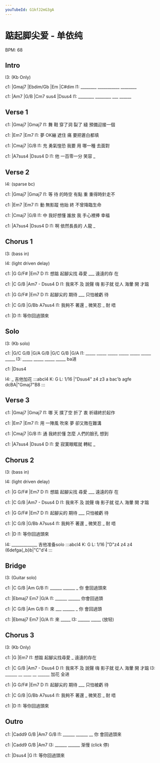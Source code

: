 ```yaml
---
youTubeId: G1kfJ2mG3gA
---
```


# 踮起脚尖爱 - 单依纯

BPM: 68

## Intro

l3: (Kb Only)

c1: |Gmaj7   |Ebdim/Gb   |Em      |C#dim
l1:  ________ ___________ ________

c1: |Am7     |G/B     |Cm7 sus4  |Dsus4
l1:  ________ ________ ___ ______

## Verse 1

c1:   |Gmaj7          |Gmaj7
l1: 舞 鞋 穿了洞  裂了 縫 預備迎接一個

c1: |Em7         |Em7
l1:  夢 OK繃 遮住 痛 要把蒼白都填

c1: |Cmaj7           |G/B
l1:  充 勇氣惶恐 我要 用 哪一種 去面對

c1: |A7sus4       |Dsus4  D
l1:  他 一百零一分 笑容  _

## Verse 2

l4: (sparse bc)

c1:   |Gmaj7          |Gmaj7
l1: 等 待 的時空  有點 重 重得時針走不

c1: |Em7           |Em7
l1:  動 無影蹤 他始 終 不曾降臨生命

c1: |Cmaj7           |G/B
l1:  中 我好想懂 誰放 我 手心裡捧 幸福

c1: |A7sus4       |Dsus4  D
l1:  啊 依然長長的 人龍  _

## Chorus 1

l3: (bass in)

l4: (light driven delay)

c1:     |G        G/F#    |Em7      D
l1: 想踮 起腳尖找 尋愛 ___ 遠遠的存 在

c1:       |C       G/B       |Am7  -    Dsus4 D
l1: 我來不 及 說聲 嗨  影子就 從人 海暈 開    才踮

c1: |G        G/F#    |Em7      D
l1:  起腳尖的 期待 ___ 只怕被虧 待

c1:       |C      G/B     |G/Bb A7sus4
l1: 我夠不 著還 _ 微笑忍 _ 耐         唔

c1: |D
l1:    等你回過頭來

## Solo

l3: (Kb solo)

c1: |G/C   G/B  |G/A   G/B  |G/C   G/B  |G/A
l1:  _____ _____ _____ _____ _____ _____ _____
l3:  _____ _____ _____ _____ ba进

c1: |Dsus4

l4: _ 吉他加花
:::abcl4
K: G
L: 1/16
|"Dsus4" z4 z3 a bac'b agfe dcBA|"Gmaj7"B8
:::

## Verse 3

c1:   |Gmaj7          |Gmaj7
l1: 哪 天 撲了空  折了 衷 祈禱終於起作

c1: |Em7           |Em7
l1:  用 一陣風 吹來 夢 卻又敗在難溝

c1: |Cmaj7           |G/B
l1:  通 我終於懂 怎麼 人們的臉孔 想到

c1: |A7sus4       |Dsus4  D
l1:  愛 寂寞眼眶就 轉紅  _

## Chorus 2

l3: (bass in)

l4: (light driven delay)

c1:     |G        G/F#    |Em7      D
l1: 想踮 起腳尖找 尋愛 ___ 遠遠的存 在

c1:       |C       G/B       |Am7  -    Dsus4 D
l1: 我來不 及 說聲 嗨  影子就 從人 海暈 開    才踮

c1: |G        G/F#    |Em7      D
l1:  起腳尖的 期待 ___ 只怕被虧 待

c1:       |C      G/B     |G/Bb A7sus4
l1: 我夠不 著還 _ 微笑忍 _ 耐         唔

c1: |D
l1:    等你回過頭來

l4: _____________ 吉他准备solo
:::abcl4
K: G
L: 1/16
|"D"z4 z4 z4 (6defga{_b}b|"C"d'4
:::

## Bridge

l3: (Guitar solo)

c1: |C      G/B   |Am   G/B
l1:  ______ ______ _ 你 會回過頭來

c1: |Ebmaj7 Em7   |G/A
l1:  ______ ______    你會回過頭

c1: |C      G/B   |Am   G/B
l1:  來 ___ ______ _ 你 會回過頭

c1: |Ebmaj7 Em7   |G/A
l1:  來     _____
l3:  ______ _____  (放轻)

## Chorus 3

l3: (Kb Only)

c1:     |G             |Em7
l1: 想踮 起腳尖找尋愛 _ 遠遠的存在

c1:       |C       G/B       |Am7  -    Dsus4 D
l1: 我來不 及 說聲 嗨  影子就 從人 海暈 開    才踮
l3: ______ __ ____ __  ______ 加花 全进

c1: |G        G/F#    |Em7      D
l1:  起腳尖的 期待 ___ 只怕被虧 待

c1:       |C      G/B     |G/Bb A7sus4
l1: 我夠不 著還 _ 微笑忍 _ 耐         唔

c1: |D
l1:    等你回過頭來

## Outro

c1: |Cadd9  G/B   |Am7   G/B
l1:  ______ ______ __ 你 會回過頭來

c1: |Cadd9  G/B   |Am7
l3:  ______ ______ 渐慢 (click 停)

c1: |Dsus4         |G
l1:    等你回過頭來
